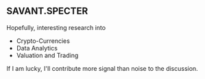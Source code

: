 ## SAVANT.SPECTER

Hopefully, interesting research into
* Crypto-Currencies
* Data Analytics
* Valuation and Trading

If I am lucky, I'll contribute more signal than noise to the discussion.
